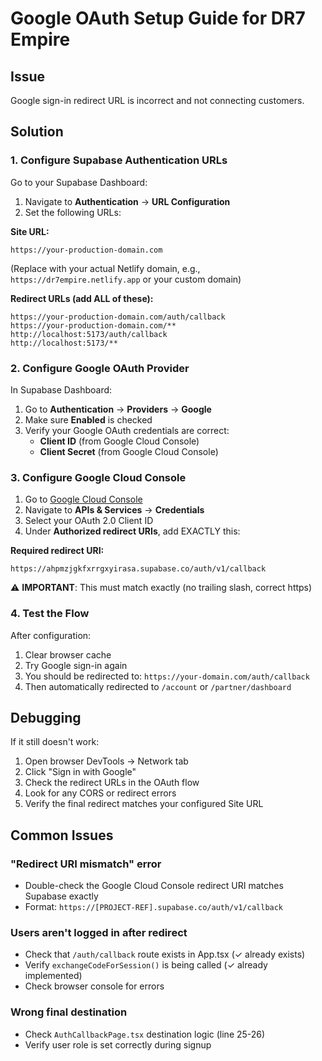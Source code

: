 # Google OAuth Setup Guide for DR7 Empire

## Issue
Google sign-in redirect URL is incorrect and not connecting customers.

## Solution

### 1. Configure Supabase Authentication URLs

Go to your Supabase Dashboard:
1. Navigate to **Authentication** → **URL Configuration**
2. Set the following URLs:

**Site URL:**
```
https://your-production-domain.com
```
(Replace with your actual Netlify domain, e.g., `https://dr7empire.netlify.app` or your custom domain)

**Redirect URLs (add ALL of these):**
```
https://your-production-domain.com/auth/callback
https://your-production-domain.com/**
http://localhost:5173/auth/callback
http://localhost:5173/**
```

### 2. Configure Google OAuth Provider

In Supabase Dashboard:
1. Go to **Authentication** → **Providers** → **Google**
2. Make sure **Enabled** is checked
3. Verify your Google OAuth credentials are correct:
   - **Client ID** (from Google Cloud Console)
   - **Client Secret** (from Google Cloud Console)

### 3. Configure Google Cloud Console

1. Go to [Google Cloud Console](https://console.cloud.google.com/)
2. Navigate to **APIs & Services** → **Credentials**
3. Select your OAuth 2.0 Client ID
4. Under **Authorized redirect URIs**, add EXACTLY this:

**Required redirect URI:**
```
https://ahpmzjgkfxrrgxyirasa.supabase.co/auth/v1/callback
```

⚠️ **IMPORTANT**: This must match exactly (no trailing slash, correct https)

### 4. Test the Flow

After configuration:
1. Clear browser cache
2. Try Google sign-in again
3. You should be redirected to: `https://your-domain.com/auth/callback`
4. Then automatically redirected to `/account` or `/partner/dashboard`

## Debugging

If it still doesn't work:
1. Open browser DevTools → Network tab
2. Click "Sign in with Google"
3. Check the redirect URLs in the OAuth flow
4. Look for any CORS or redirect errors
5. Verify the final redirect matches your configured Site URL

## Common Issues

### "Redirect URI mismatch" error
- Double-check the Google Cloud Console redirect URI matches Supabase exactly
- Format: `https://[PROJECT-REF].supabase.co/auth/v1/callback`

### Users aren't logged in after redirect
- Check that `/auth/callback` route exists in App.tsx (✓ already exists)
- Verify `exchangeCodeForSession()` is being called (✓ already implemented)
- Check browser console for errors

### Wrong final destination
- Check `AuthCallbackPage.tsx` destination logic (line 25-26)
- Verify user role is set correctly during signup

